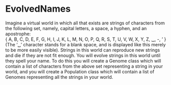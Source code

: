 # EvolvedNames
Imagine  a  virtual  world  in  which  all  that  exists  are  strings  of  characters  from  the  following  set,  namely, capital letters, a space, a hyphen, and an apostrophe:  
{ A, B, C, D, E, F, G, H, I, J, K, L, M, N, O, P, Q, R, S, T, U, V, W, X, Y, Z, ␣, -, ’ }
(The ‘␣’ character stands for a blank space, and is displayed like this merely to be more easily  visible). 
Strings in this world can reproduce new strings and die if they are not fit enough. You will  evolve strings in this world until they spell your name. To do this you will create a Genome class  which will contain a list of characters from the above set representing a string in your world, and  you will create a Population class which will contain a list of Genomes representing all the strings in your world. 
